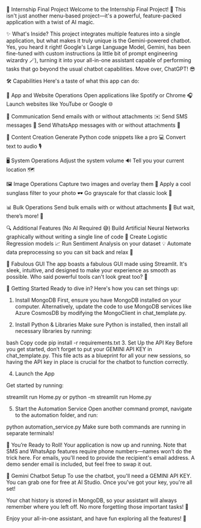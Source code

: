 🚀 Internship Final Project
Welcome to the Internship Final Project! 🎉 This isn't just another menu-based project—it's a powerful, feature-packed application with a twist of AI magic.

✨ What's Inside?
This project integrates multiple features into a single application, but what makes it truly unique is the Gemini-powered chatbot. Yes, you heard it right! Google's Large Language Model, Gemini, has been fine-tuned with custom instructions (a little bit of prompt engineering wizardry 🪄), turning it into your all-in-one assistant capable of performing tasks that go beyond the usual chatbot capabilities. Move over, ChatGPT! 😎

🛠️ Capabilities
Here's a taste of what this app can do:

📱 App and Website Operations
Open applications like Spotify or Chrome 🎧
Launch websites like YouTube or Google 🌐

📧 Communication
Send emails with or without attachments ✉️
Send SMS messages 📲
Send WhatsApp messages with or without attachments 💬

📝 Content Creation
Generate Python code snippets like a pro 💻
Convert text to audio 🎙️

🖥️ System Operations
Adjust the system volume 🔊
Tell you your current location 🗺️

🖼️ Image Operations
Capture two images and overlay them 📸
Apply a cool sunglass filter to your photo 🕶️
Go grayscale for that classic look 🖤

📊 Bulk Operations
Send bulk emails with or without attachments 📨
But wait, there’s more! 🎁

🔍 Additional Features (No AI Required 😅)
Build Artificial Neural Networks graphically without writing a single line of code 🤯
Create Logistic Regression models 📈
Run Sentiment Analysis on your dataset 💡
Automate data preprocessing so you can sit back and relax 🍹

🎨 Fabulous GUI
The app boasts a fabulous GUI made using Streamlit. It's sleek, intuitive, and designed to make your experience as smooth as possible. Who said powerful tools can't look great too? 💅

🚀 Getting Started
Ready to dive in? Here's how you can set things up:

1. Install MongoDB
First, ensure you have MongoDB installed on your computer. Alternatively, update the code to use MongoDB services like Azure CosmosDB by modifying the MongoClient in chat_template.py.

2. Install Python & Libraries
Make sure Python is installed, then install all necessary libraries by running:

bash
Copy code
pip install -r requirements.txt
3. Set Up the API Key
Before you get started, don’t forget to put your GEMINI API KEY in chat_template.py. This file acts as a blueprint for all your new sessions, so having the API key in place is crucial for the chatbot to function correctly.

4. Launch the App

Get started by running:

streamlit run Home.py
        or
python -m streamlit run Home.py

5. Start the Automation Service
Open another command prompt, navigate to the automation folder, and run:

python automation_service.py
Make sure both commands are running in separate terminals!

🎉 You’re Ready to Roll!
Your application is now up and running. Note that SMS and WhatsApp features require phone numbers—names won’t do the trick here. For emails, you'll need to provide the recipient's email address. A demo sender email is included, but feel free to swap it out.

🤖 Gemini Chatbot Setup
To use the chatbot, you'll need a GEMINI API KEY. You can grab one for free at AI Studio. Once you've got your key, you're all set!

Your chat history is stored in MongoDB, so your assistant will always remember where you left off. No more forgetting those important tasks! 🧠

Enjoy your all-in-one assistant, and have fun exploring all the features! 🚀